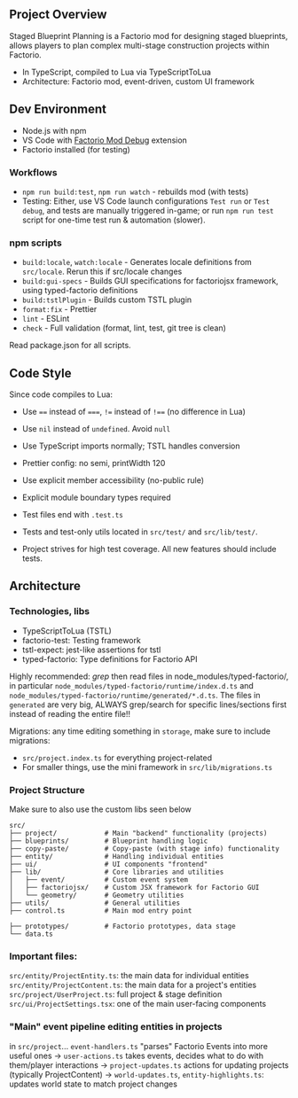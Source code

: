 ## Project Overview

Staged Blueprint Planning is a Factorio mod for designing staged blueprints, allows players to plan complex multi-stage construction projects within Factorio.
- In TypeScript, compiled to Lua via TypeScriptToLua
- Architecture: Factorio mod, event-driven, custom UI framework

## Dev Environment

- Node.js with npm
- VS Code with [Factorio Mod Debug](https://marketplace.visualstudio.com/items?itemName=justarandomgeek.factoriomod-debug) extension
- Factorio installed (for testing)

### Workflows
- `npm run build:test`, `npm run watch` - rebuilds mod (with tests)
- Testing: Either, use VS Code launch configurations `Test run` or `Test debug`, and tests are manually triggered in-game; or run `npm run test` script for one-time test run & automation (slower).

### npm scripts
- `build:locale`, `watch:locale` - Generates locale definitions from `src/locale`. Rerun this if src/locale changes
- `build:gui-specs` - Builds GUI specifications for factoriojsx framework, using typed-factorio definitions
- `build:tstlPlugin` - Builds custom TSTL plugin
- `format:fix` - Prettier
- `lint` - ESLint
- `check` - Full validation (format, lint, test, git tree is clean)

Read package.json for all scripts.

## Code Style

Since code compiles to Lua:
- Use `==` instead of `===`, `!=` instead of `!==` (no difference in Lua)
- Use `nil` instead of `undefined`. Avoid `null`
- Use TypeScript imports normally; TSTL handles conversion

- Prettier config: no semi, printWidth 120
- Use explicit member accessibility (no-public rule)
- Explicit module boundary types required

- Test files end with `.test.ts`
- Tests and test-only utils located in `src/test/` and `src/lib/test/`.
- Project strives for high test coverage. All new features should include tests.

## Architecture

### Technologies, libs
- TypeScriptToLua (TSTL)
- factorio-test: Testing framework
- tstl-expect: jest-like assertions for tstl
- typed-factorio: Type definitions for Factorio API

Highly recommended: _grep_ then read files in node_modules/typed-factorio/, in particular `node_modules/typed-factorio/runtime/index.d.ts` and `node_modules/typed-factorio/runtime/generated/*.d.ts`. The files in `generated` are very big, ALWAYS grep/search for specific lines/sections first instead of reading the entire file!!

Migrations: any time editing something in `storage`, make sure to include migrations:
- `src/project.index.ts` for everything project-related
- For smaller things, use the mini framework in `src/lib/migrations.ts`

### Project Structure
Make sure to also use the custom libs seen below
```
src/
├── project/            # Main "backend" functionality (projects)
├── blueprints/         # Blueprint handling logic
├── copy-paste/         # Copy-paste (with stage info) functionality
├── entity/             # Handling individual entities
├── ui/                 # UI components "frontend"
├── lib/                # Core libraries and utilities
│   ├── event/          # Custom event system
│   ├── factoriojsx/    # Custom JSX framework for Factorio GUI
│   └── geometry/       # Geometry utilities
├── utils/              # General utilities
├── control.ts          # Main mod entry point

├── prototypes/         # Factorio prototypes, data stage
└── data.ts
```

### Important files:
`src/entity/ProjectEntity.ts`: the main data for individual entities
`src/entity/ProjectContent.ts`: the main data for a project's entities
`src/project/UserProject.ts`: full project & stage definition
`src/ui/ProjectSettings.tsx`: one of the main user-facing components

### "Main" event pipeline editing entities in projects
in `src/project`...
`event-handlers.ts` "parses" Factorio Events into more useful ones
-> `user-actions.ts` takes events, decides what to do with them/player interactions
-> `project-updates.ts` actions for updating projects (typically ProjectContent)
-> `world-updates.ts`, `entity-highlights.ts`: updates world state to match project changes
